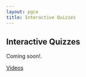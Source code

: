 ```yaml
---
layout: pgce
title: Interactive Quizzes
---
```

## Interactive Quizzes

Coming soon!.

<div class="button-container">
  <a href="{{ '/pgce/videos' | relative_url }}" class="about-me-button">Videos</a>
</div>